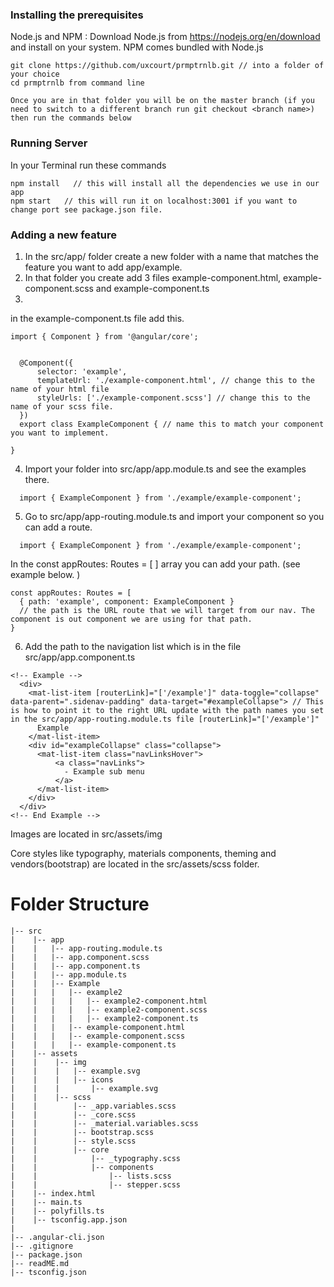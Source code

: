 ### Installing the prerequisites

Node.js and NPM : Download Node.js from https://nodejs.org/en/download and install on your system. NPM comes bundled with Node.js

```
git clone https://github.com/uxcourt/prmptrnlb.git // into a folder of your choice
cd prmptrnlb from command line

Once you are in that folder you will be on the master branch (if you need to switch to a different branch run git checkout <branch name>) then run the commands below

```

### Running Server

In your Terminal run these commands

```
npm install   // this will install all the dependencies we use in our app
npm start   // this will run it on localhost:3001 if you want to change port see package.json file.

```


### Adding a new feature

1. In the src/app/ folder create a new folder with a name that matches the feature you want to add app/example.
2. In that folder you create add 3 files example-component.html, example-component.scss and example-component.ts
3.
in the example-component.ts file add this.
```
import { Component } from '@angular/core';


  @Component({
      selector: 'example',
      templateUrl: './example-component.html', // change this to the name of your html file
      styleUrls: ['./example-component.scss'] // change this to the name of your scss file.
  })
  export class ExampleComponent { // name this to match your component you want to implement.

}
```
4. Import your folder into src/app/app.module.ts and see the examples there.
```
  import { ExampleComponent } from './example/example-component';
```
5. Go to src/app/app-routing.module.ts and import your component so you can add a route.
```
  import { ExampleComponent } from './example/example-component';
```
In the const appRoutes: Routes = [ ] array you can add your path. (see example below. )
```
const appRoutes: Routes = [
  { path: 'example', component: ExampleComponent }
  // the path is the URL route that we will target from our nav. The component is out component we are using for that path.
}
```
6. Add the path to the navigation list which is in the file src/app/app.component.ts

```
<!-- Example -->
  <div>
    <mat-list-item [routerLink]="['/example']" data-toggle="collapse" data-parent=".sidenav-padding" data-target="#exampleCollapse"> // This is how to point it to the right URL update with the path names you set in the src/app/app-routing.module.ts file [routerLink]="['/example']"
      Example
    </mat-list-item>
    <div id="exampleCollapse" class="collapse">
      <mat-list-item class="navLinksHover">
          <a class="navLinks">
            - Example sub menu
          </a>
      </mat-list-item>
    </div>
  </div>
<!-- End Example -->
```

Images are located in src/assets/img

Core styles like typography, materials components, theming and vendors(bootstrap) are located in the src/assets/scss folder.


Folder Structure
============================

```
|-- src
|    |-- app
|    |   |-- app-routing.module.ts
|    |   |-- app.component.scss
|    |   |-- app.component.ts
|    |   |-- app.module.ts
|    |   |-- Example
|    |   |   |-- example2
|    |   |   |   |-- example2-component.html
|    |   |   |   |-- example2-component.scss
|    |   |   |   |-- example2-component.ts
|    |   |   |-- example-component.html
|    |   |   |-- example-component.scss
|    |   |   |-- example-component.ts
|    |-- assets
|    |    |-- img
|    |    |   |-- example.svg
|    |    |   |-- icons
|    |    |       |-- example.svg
|    |    |-- scss
|    |        |-- _app.variables.scss
|    |        |-- _core.scss
|    |        |-- _material.variables.scss
|    |        |-- bootstrap.scss
|    |        |-- style.scss
|    |        |-- core
|    |            |-- _typography.scss
|    |            |-- components
|    |                |-- lists.scss
|    |                |-- stepper.scss
|    |-- index.html
|    |-- main.ts
|    |-- polyfills.ts
|    |-- tsconfig.app.json
|    
|-- .angular-cli.json
|-- .gitignore
|-- package.json
|-- readME.md
|-- tsconfig.json
```
